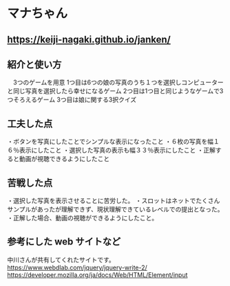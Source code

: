 # マナちゃん

## https://keiji-nagaki.github.io/janken/

## 紹介と使い方
　3つのゲームを用意
1つ目は6つの娘の写真のうち１つを選択しコンピューターと同じ写真を選択したら幸せになるゲーム
2つ目は1つ目と同じようなゲームで3つそろえるゲーム
3つ目は娘に関する3択クイズ


## 工夫した点
・ボタンを写真にしたことでシンプルな表示になったこと
・６枚の写真を幅１６％表示にしたこと
・選択した写真の表示も幅３３％表示にしたこと
・正解すると動画が視聴できるようにしたこと


## 苦戦した点
・選択した写真を表示させることに苦労した。
・スロットはネットでたくさんサンプルがあったが理解できず、現状理解できているレベルでの提出となった。
・正解した場合、動画の視聴ができるようにしたこと。

## 参考にした web サイトなど
中川さんが共有してくれたサイトです。
https://www.webdlab.com/jquery/jquery-write-2/
https://developer.mozilla.org/ja/docs/Web/HTML/Element/input
